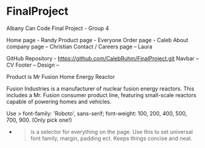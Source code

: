 # FinalProject
Albany Can Code Final Project - Group 4

Home page - Randy
Product page - Everyone
Order page - Caleb
About company page – Christian
Contact / Careers page – Laura

GitHub Repository - https://github.com/CalebRuhm/FinalProject.git
Navbar – CV
Footer –
Design – 

Product is Mr Fusion Home Energy Reactor

Fusion Industries is a manufacturer of nuclear fusion energy reactors. This includes a Mr. Fusion consumer product line, featuring small-scale reactors capable of powering homes and vehicles.


Use >
    font-family: 'Roboto', sans-serif;
    font-weight: 100, 200, 400, 500, 700, 900. (Only pick one!)


* > is a selector for everything on the page. Use this to set universal font family, margin, padding ect. Keeps things concise and neat.